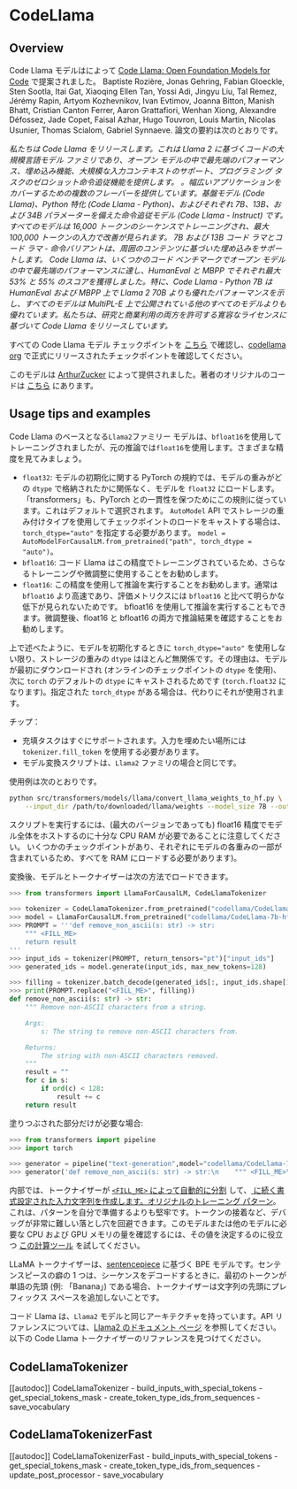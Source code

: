 <!--Copyright 2023 The HuggingFace Team. All rights reserved.

Licensed under the Apache License, Version 2.0 (the "License"); you may not use this file except in compliance with
the License. You may obtain a copy of the License at

http://www.apache.org/licenses/LICENSE-2.0

Unless required by applicable law or agreed to in writing, software distributed under the License is distributed on
an "AS IS" BASIS, WITHOUT WARRANTIES OR CONDITIONS OF ANY KIND, either express or implied. See the License for the
specific language governing permissions and limitations under the License.

⚠️ Note that this file is in Markdown but contains specific syntax for our doc-builder (similar to MDX) that may not be
rendered properly in your Markdown viewer.

-->

# CodeLlama

## Overview

Code Llama モデルはによって [Code Llama: Open Foundation Models for Code](https://ai.meta.com/research/publications/code-llama-open-foundation-models-for-code/) で提案されました。 Baptiste Rozière, Jonas Gehring, Fabian Gloeckle, Sten Sootla, Itai Gat, Xiaoqing Ellen Tan, Yossi Adi, Jingyu Liu, Tal Remez, Jérémy Rapin, Artyom Kozhevnikov, Ivan Evtimov, Joanna Bitton, Manish Bhatt, Cristian Canton Ferrer, Aaron Grattafiori, Wenhan Xiong, Alexandre Défossez, Jade Copet, Faisal Azhar, Hugo Touvron, Louis Martin, Nicolas Usunier, Thomas Scialom, Gabriel Synnaeve.
論文の要約は次のとおりです。

*私たちは Code Llama をリリースします。これは Llama 2 に基づくコードの大規模言語モデル ファミリであり、オープン モデルの中で最先端のパフォーマンス、埋め込み機能、大規模な入力コンテキストのサポート、プログラミング タスクのゼロショット命令追従機能を提供します。 。幅広いアプリケーションをカバーするための複数のフレーバーを提供しています。基盤モデル (Code Llama)、Python 特化 (Code Llama - Python)、およびそれぞれ 7B、13B、および 34B パラメーターを備えた命令追従モデル (Code Llama - Instruct) です。すべてのモデルは 16,000 トークンのシーケンスでトレーニングされ、最大 100,000 トークンの入力で改善が見られます。 7B および 13B コード ラマとコード ラマ - 命令バリアントは、周囲のコンテンツに基づいた埋め込みをサポートします。 Code Llama は、いくつかのコード ベンチマークでオープン モデルの中で最先端のパフォーマンスに達し、HumanEval と MBPP でそれぞれ最大 53% と 55% のスコアを獲得しました。特に、Code Llama - Python 7B は HumanEval および MBPP 上で Llama 2 70B よりも優れたパフォーマンスを示し、すべてのモデルは MultiPL-E 上で公開されている他のすべてのモデルよりも優れています。私たちは、研究と商業利用の両方を許可する寛容なライセンスに基づいて Code Llama をリリースしています。*

すべての Code Llama モデル チェックポイントを [こちら](https://huggingface.co/models?search=code_llama) で確認し、[codellama org](https://huggingface.co/codellama) で正式にリリースされたチェックポイントを確認してください。

このモデルは [ArthurZucker](https://huggingface.co/ArthurZ) によって提供されました。著者のオリジナルのコードは [こちら](https://github.com/facebookresearch/llama) にあります。

## Usage tips and examples

<Tip warning={true}>

Code Llama のベースとなる`Llama2`ファミリー モデルは、`bfloat16`を使用してトレーニングされましたが、元の推論では`float16`を使用します。さまざまな精度を見てみましょう。

* `float32`: モデルの初期化に関する PyTorch の規約では、モデルの重みがどの `dtype` で格納されたかに関係なく、モデルを `float32` にロードします。 「transformers」も、PyTorch との一貫性を保つためにこの規則に従っています。これはデフォルトで選択されます。 `AutoModel` API でストレージの重み付けタイプを使用してチェックポイントのロードをキャストする場合は、`torch_dtype="auto"` を指定する必要があります。 `model = AutoModelForCausalLM.from_pretrained("path", torch_dtype = "auto")`。
* `bfloat16`: コード Llama はこの精度でトレーニングされているため、さらなるトレーニングや微調整に使用することをお勧めします。
* `float16`: この精度を使用して推論を実行することをお勧めします。通常は `bfloat16` より高速であり、評価メトリクスには `bfloat16` と比べて明らかな低下が見られないためです。 bfloat16 を使用して推論を実行することもできます。微調整後、float16 と bfloat16 の両方で推論結果を確認することをお勧めします。

上で述べたように、モデルを初期化するときに `torch_dtype="auto"` を使用しない限り、ストレージの重みの `dtype` はほとんど無関係です。その理由は、モデルが最初にダウンロードされ (オンラインのチェックポイントの `dtype` を使用)、次に `torch` のデフォルトの `dtype` にキャストされるためです (`torch.float32` になります)。指定された `torch_dtype` がある場合は、代わりにそれが使用されます。

</Tip>

チップ：
- 充填タスクはすぐにサポートされます。入力を埋めたい場所には `tokenizer.fill_token` を使用する必要があります。
- モデル変換スクリプトは、`Llama2` ファミリの場合と同じです。

使用例は次のとおりです。

```bash
python src/transformers/models/llama/convert_llama_weights_to_hf.py \
    --input_dir /path/to/downloaded/llama/weights --model_size 7B --output_dir /output/path
```

スクリプトを実行するには、(最大のバージョンであっても) float16 精度でモデル全体をホストするのに十分な CPU RAM が必要であることに注意してください。
いくつかのチェックポイントがあり、それぞれにモデルの各重みの一部が含まれているため、すべてを RAM にロードする必要があります)。

変換後、モデルとトークナイザーは次の方法でロードできます。

```python
>>> from transformers import LlamaForCausalLM, CodeLlamaTokenizer

>>> tokenizer = CodeLlamaTokenizer.from_pretrained("codellama/CodeLlama-7b-hf")
>>> model = LlamaForCausalLM.from_pretrained("codellama/CodeLlama-7b-hf")
>>> PROMPT = '''def remove_non_ascii(s: str) -> str:
    """ <FILL_ME>
    return result
'''
>>> input_ids = tokenizer(PROMPT, return_tensors="pt")["input_ids"]
>>> generated_ids = model.generate(input_ids, max_new_tokens=128)

>>> filling = tokenizer.batch_decode(generated_ids[:, input_ids.shape[1]:], skip_special_tokens = True)[0]
>>> print(PROMPT.replace("<FILL_ME>", filling))
def remove_non_ascii(s: str) -> str:
    """ Remove non-ASCII characters from a string.

    Args:
        s: The string to remove non-ASCII characters from.

    Returns:
        The string with non-ASCII characters removed.
    """
    result = ""
    for c in s:
        if ord(c) < 128:
            result += c
    return result
```

塗りつぶされた部分だけが必要な場合:

```python
>>> from transformers import pipeline
>>> import torch

>>> generator = pipeline("text-generation",model="codellama/CodeLlama-7b-hf",torch_dtype=torch.float16, device_map="auto")
>>> generator('def remove_non_ascii(s: str) -> str:\n    """ <FILL_ME>\n    return result', max_new_tokens = 128)
```

内部では、トークナイザーが [`<FILL_ME>` によって自動的に分割](https://huggingface.co/docs/transformers/main/model_doc/code_llama#transformers.CodeLlamaTokenizer.fill_token) して、[ に続く書式設定された入力文字列を作成します。オリジナルのトレーニング パターン](https://github.com/facebookresearch/codellama/blob/cb51c14ec761370ba2e2bc351374a79265d0465e/llama/generation.py#L402)。これは、パターンを自分で準備するよりも堅牢です。トークンの接着など、デバッグが非常に難しい落とし穴を回避できます。このモデルまたは他のモデルに必要な CPU および GPU メモリの量を確認するには、その値を決定するのに役立つ [この計算ツール](https://huggingface.co/spaces/hf-accelerate/model-memory-usage) を試してください。

LLaMA トークナイザーは、[sentencepiece](https://github.com/google/sentencepiece) に基づく BPE モデルです。センテンスピースの癖の 1 つは、シーケンスをデコードするときに、最初のトークンが単語の先頭 (例: 「Banana」) である場合、トークナイザーは文字列の先頭にプレフィックス スペースを追加しないことです。

<Tip>

コード Llama は、`Llama2` モデルと同じアーキテクチャを持っています。API リファレンスについては、[Llama2 のドキュメント ページ](llama2) を参照してください。
以下の Code Llama トークナイザーのリファレンスを見つけてください。
</Tip>

## CodeLlamaTokenizer

[[autodoc]] CodeLlamaTokenizer
    - build_inputs_with_special_tokens
    - get_special_tokens_mask
    - create_token_type_ids_from_sequences
    - save_vocabulary

## CodeLlamaTokenizerFast

[[autodoc]] CodeLlamaTokenizerFast
    - build_inputs_with_special_tokens
    - get_special_tokens_mask
    - create_token_type_ids_from_sequences
    - update_post_processor
    - save_vocabulary

